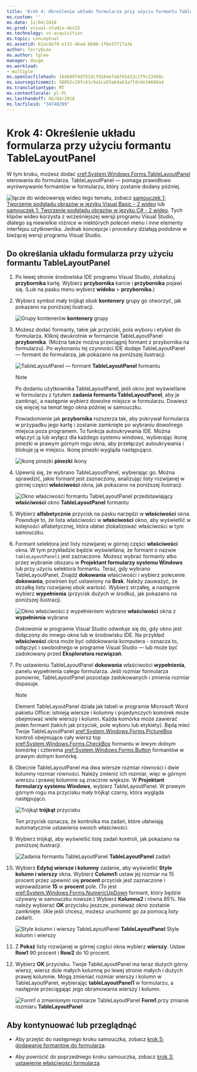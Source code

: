 ```yaml
---
title: 'Krok 4: Określenie układu formularza przy użyciu formantu TableLayoutPanel'
ms.custom: ''
ms.date: 11/04/2016
ms.prod: visual-studio-dev15
ms.technology: vs-acquisition
ms.topic: conceptual
ms.assetid: 61acde79-e115-4bad-bb06-1fbe37717a3e
author: TerryGLee
ms.author: tglee
manager: douge
ms.workload:
- multiple
ms.openlocfilehash: 164b0974d751dcfd164efab765432c1f9c23458c
ms.sourcegitcommit: 58052c29fc61c9a1ca55a64a63a7fdcde34668a4
ms.translationtype: MT
ms.contentlocale: pl-PL
ms.lasthandoff: 06/04/2018
ms.locfileid: "34748299"
---
```

# <a name="step-4-lay-out-your-form-with-a-tablelayoutpanel-control"></a>Krok 4: Określenie układu formularza przy użyciu formantu TableLayoutPanel
W tym kroku, możesz dodać <xref:System.Windows.Forms.TableLayoutPanel> sterowania do formularza. TableLayoutPanel — pomaga prawidłowo wyrównywanie formantów w formularzu, który zostanie dodany później.

 ![łącze do wideo](../data-tools/media/playvideo.gif)wersję wideo tego tematu, zobacz [samouczek 1: Tworzenie podglądu obrazów w języku Visual Basic - 2 wideo](http://go.microsoft.com/fwlink/?LinkId=205211) lub [samouczek 1: Tworzenie podglądu obrazów w języku C# - 2 wideo](http://go.microsoft.com/fwlink/?LinkId=205200). Tych klipów wideo korzysta z wcześniejszej wersji programu Visual Studio, dlatego są niewielkie różnice w niektórych poleceń menu i inne elementy interfejsu użytkownika. Jednak koncepcje i procedury działają podobnie w bieżącej wersji programu Visual Studio.

## <a name="to-lay-out-your-form-with-a-tablelayoutpanel-control"></a>Do określania układu formularza przy użyciu formantu TableLayoutPanel

1.  Po lewej stronie środowiska IDE programu Visual Studio, zlokalizuj **przybornika** kartę. Wybierz **przybornika** karcie i **przybornika** pojawi się. (Lub na pasku menu wybierz **widoku** > **przybornika**.)

2.  Wybierz symbol mały trójkąt obok **kontenery** grupy go otworzyć, jak pokazano na poniższej ilustracji.

     ![Grupy kontenerów](../ide/media/express_toolbox.png)
**kontenery** grupy

3.  Możesz dodać formanty, takie jak przyciski, pola wyboru i etykiet do formularza. Kliknij dwukrotnie w formancie TableLayoutPanel **przybornika**. (Można także można przeciągnij formant z przybornika na formularzu). Po wykonaniu tej czynności IDE dodaje TableLayoutPanel — formant do formularza, jak pokazano na poniższej ilustracji.

     ![TableLayoutPanel — formant](../ide/media/express_formtablelayout.png)
**TableLayoutPanel** formantu

    > [!NOTE]
    >  Po dodaniu użytkownika TableLayoutPanel, jeśli okno jest wyświetlane w formularzu z tytułem **zadania formantu TableLayoutPanel**, aby je zamknąć, a następnie wybierz dowolne miejsce w formularzu. Dowiesz się więcej na temat tego okna później w samouczku.

     Powiadomienie jak **przybornika** rozszerza tak, aby pokrywał formularza w przypadku jego kartę i zostanie zamknięte po wybraniu dowolnego miejsca poza programem. To funkcja autoukrywania IDE. Można włączyć ją lub wyłącz dla każdego systemu windows, wybierając ikonę pinezki w prawym górnym rogu okna, aby przełączyć autoukrywania i blokuje ją w miejscu. Ikonę pinezki wygląda następująco.

     ![Ikonę pinezki](../ide/media/express_pushpintoolbox.png)
**pinezki** ikony

4.  Upewnij się, że wybrano TableLayoutPanel, wybierając go. Można sprawdzić, jakie formant jest zaznaczony, analizując listy rozwijanej w górnej części **właściwości** okna, jak pokazano na poniższej ilustracji.

     ![Okno właściwości formantu TableLayoutPanel przedstawiający](../ide/media/express_controlspropwin.png)
**właściwości** okno **TableLayoutPanel** formantu

5.  Wybierz **alfabetycznie** przycisk na pasku narzędzi w **właściwości** okna. Powoduje to, że lista właściwości w **właściwości** okno, aby wyświetlić w kolejności alfabetycznej, która ułatwi zlokalizować właściwości w tym samouczku.

6.  Formant selektora jest listy rozwijanej w górnej części **właściwości** okna. W tym przykładzie będzie wyświetlana, że formant o nazwie `tableLayoutPanel1` jest zaznaczone. Możesz wybrać formanty albo przez wybranie obszaru w **Projektant formularzy systemu Windows** lub przy użyciu selektora formantu. Teraz, gdy wybrano TableLayoutPanel, Znajdź **dokowania** właściwości i wybierz polecenie **dokowania**, powinien być ustawiony na **Brak**. Należy zauważyć, że strzałkę listy rozwijanej obok wartość. Wybierz strzałkę, a następnie wybierz **wypełnienia** (przycisk dużych w środku), jak pokazano na poniższej ilustracji.

     ![Okno właściwości z wypełnieniem wybrane](../ide/media/express_docktable.png)
**właściwości** okna z **wypełnienia** wybrane

     *Dokowanie* w programie Visual Studio odwołuje się do, gdy okno jest dołączony do innego okna lub w środowisku IDE. Na przykład **właściwości** okna może być oddokowania komputera - oznacza to, odłączyć i swobodnego w programie Visual Studio — lub może być zadokowany przed **Eksploratora rozwiązań**.

7.  Po ustawieniu TableLayoutPanel **dokowania** właściwości **wypełnienia**, panelu wypełnienia całego formularza. Jeśli rozmiar formularza ponownie, TableLayoutPanel pozostaje zadokowanych i zmienia rozmiar dopasuje.

    > [!NOTE]
    >  Element TableLayoutPanel działa jak tabeli w programie Microsoft Word pakietu Office: istnieją wiersze i kolumny i pojedynczych komórek może obejmować wiele wierszy i kolumn. Każda komórka może zawierać jeden formant (takich jak przycisk, pole wyboru lub etykiety). Będą mieć Twoje TableLayoutPanel <xref:System.Windows.Forms.PictureBox> kontroli obejmujące cały wiersz top <xref:System.Windows.Forms.CheckBox> formantu w lewym dolnym komórkę i czterema <xref:System.Windows.Forms.Button> formantów w prawym dolnym komórkę.

8.  Obecnie TableLayoutPanel ma dwa wiersze rozmiar równości i dwie kolumny rozmiar równości. Należy zmienić ich rozmiar, więc w górnym wierszu i prawej kolumnie są znacznie większe. W **Projektant formularzy systemu Windows**, wybierz TableLayoutPanel. W prawym górnym rogu ma przycisku mały trójkąt czarny, która wygląda następująco.

     ![Trójkąt](../ide/media/express_iconblacktriangle.gif)
**trójkąt** przycisku

     Ten przycisk oznacza, że kontrolka ma zadań, które ułatwiają automatycznie ustawienia swoich właściwości.

9. Wybierz trójkąt, aby wyświetlić listę zadań kontroli, jak pokazano na poniższej ilustracji.

     ![Zadania formantu TableLayoutPanel](../ide/media/express_tablepanel.png)
**TableLayoutPanel** zadań

10. Wybierz **Edytuj wiersze i kolumny** zadanie, aby wyświetlić **Style kolumn i wierszy** okna. Wybierz **Column1**i ustaw jej rozmiar na 15 procent przez upewnić się **procent** przycisk jest zaznaczone i wprowadzanie **15** w **procent** pole. (To jest <xref:System.Windows.Forms.NumericUpDown> formant, który będzie używany w samouczku nowsze.) Wybierz **Kolumna2** i równa 85%. Nie należy wybierać **OK** przycisku jeszcze, ponieważ okno zostanie zamknięte. (Ale jeśli chcesz, możesz uruchomić go za pomocą listy zadań).

     ![Style kolumn i wierszy TableLayoutPanel](../ide/media/vs_tablelayoutpanel_setup.png)
**TableLayoutPanel** Style kolumn i wierszy

11. Z **Pokaż** listy rozwijanej w górnej części okna wybierz **wierszy**. Ustaw **Row1** 90 procent i **Row2** do 10 procent.

12. Wybierz **OK** przycisku. Twoje TableLayoutPanel ma teraz dużych górny wiersz, wiersz dole małych kolumnę po lewej stronie małych i dużych prawej kolumnie. Mogą zmieniać rozmiar wierszy i kolumn w TableLayoutPanel, wybierając **tableLayoutPanel1** w formularzu, a następnie przeciągając jego obramowania wierszy i kolumn.

     ![Form1 o zmienionym rozmiarze TableLayoutPanel](../ide/media/vs_formafterlayoutpanel.png)
**Form1** przy zmianie rozmiaru **TableLayoutPanel**

## <a name="to-continue-or-review"></a>Aby kontynuować lub przeglądnąć

-   Aby przejść do następnego kroku samouczka, zobacz [krok 5: dodawanie formantów do formularza](../ide/step-5-add-controls-to-your-form.md).

-   Aby powrócić do poprzedniego kroku samouczka, zobacz [krok 3: ustawienie właściwości formularza](../ide/step-3-set-your-form-properties.md).
